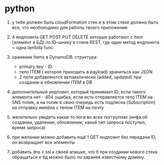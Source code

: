 # python
1) у тебя должен быть cloudFormation стек и в этом стеке должно быть все, что необоходимо для работы твоего приложения:
2) 4 ендпоинта GET POST PUT DELETE которые работают с  Item (элемент в БД)  по ID-шнику в стиле REST, где один метод ендпоинта = одна lambda func.
3) хранение Items в DynamoDB. структура:
    - primary key - ID.
    - тело ITEM ( которое приходить в payload) храниться как JSON
    - 2 поля добавляются автоматически (added, updated) при создании и обновлении ITEM в DB
3) дополнительный эндпоинт, который принимает ID, если такого элемента нет - 404 ошибка, если есть отправляется тело ITEM на SNS топик,
   а на топик в свою очередь есть подписка (Subscription) на отправку имейла с телом ITEM на почту
4) желательно увидеть какие то логи во всех логгруппах (инфа об создании, удалении, обновлении, какой тип запроса поступил, время запроса)
5) при желании можно добавить ещё 1 GET ендпоинт без передачи ID, он возвращает все элементы

6) добавить dns с ssl к своей апишке, что б при создании нового стека обращаться к бд можно бьіло по заранее известному домену.
